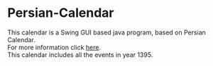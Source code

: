 # Persian-Calendar
This calendar is a Swing GUI based java program, based on Persian Calendar. <br />
For more information click <a href="https://en.wikipedia.org/wiki/Iranian_calendars">here</a>. <br />
This calendar includes all the events in year 1395.
